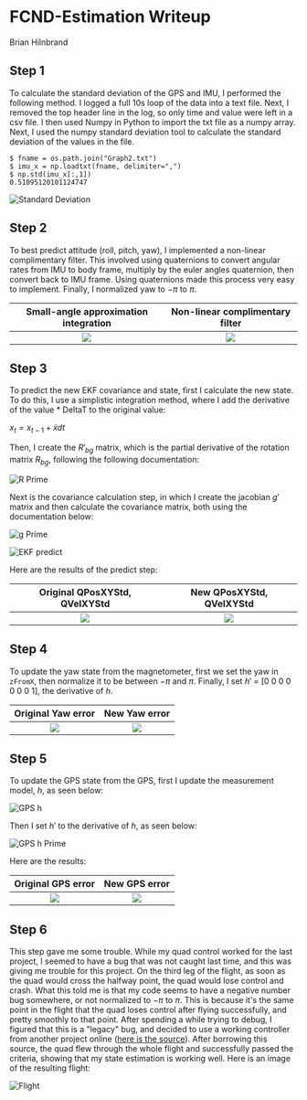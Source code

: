 # FCND-Estimation Writeup #
Brian Hilnbrand

## Step 1 ##
To calculate the standard deviation of the GPS and IMU, I performed the following method. I logged a full 10s loop of the data into a text file. Next, I removed the top header line in the log, so only time and value were left in a csv file. I then used Numpy in Python to import the txt file as a numpy array. Next, I used the numpy standard deviation tool to calculate the standard deviation of the values in the file.
```
$ fname = os.path.join("Graph2.txt")
$ imu_x = np.loadtxt(fname, delimiter=",")
$ np.std(imu_x[:,1])
0.51095120101124747
```
![Standard Deviation](./images/std.png?raw=true "Standard Deviation")

## Step 2 ##
To best predict attitude (roll, pitch, yaw), I implemented a non-linear complimentary filter. This involved using quaternions to convert angular rates from IMU to body frame, multiply by the euler angles quaternion, then convert back to IMU frame. Using quaternions made this process very easy to implement. Finally, I normalized yaw to $-\pi$ to $\pi$.

Small-angle approximation integration             |  Non-linear complimentary filter
:-------------------------:|:-------------------------:
![](./images/small-angle_approximation_integration.png)  |  ![](./images/non-linear_complimentary_filter.png)

## Step 3 ##
To predict the new EKF covariance and state, first I calculate the new state. To do this, I use a simplistic integration method, where I add the derivative of the value * DeltaT to the original value:

$x_t = x_{t-1} + \dot xdt$

Then, I create the $R'_{bg}$ matrix, which is the partial derivative of the rotation matrix $R_{bg}$, following the following documentation:

![R Prime](./images/r_prime.png?raw=true "R Prime")

Next is the covariance calculation step, in which I create the jacobian $g'$ matrix and then calculate the covariance matrix, both using the documentation below:

![g Prime](./images/g_prime.png?raw=true "g Prime")

![EKF predict](./images/predict.png?raw=true "EKF predict")

Here are the results of the predict step:

Original QPosXYStd, QVelXYStd             |  New QPosXYStd, QVelXYStd
:-------------------------:|:-------------------------:
![](./images/QPosXYStd_old.png)  |  ![](./images/QPosXYStd_new.png)

## Step 4 ##
To update the yaw state from the magnetometer, first we set the yaw in `zFromX`, then normalize it to be between $-\pi$ and $\pi$. Finally, I set $h'$ = [0 0 0 0 0 0 0 1], the derivative of $h$.

Original Yaw error             |  New Yaw error
:-------------------------:|:-------------------------:
![](./images/yaw_error_old.png)  |  ![](./images/yaw_error_new.png)

## Step 5 ##
To update the GPS state from the GPS, first I update the measurement model, $h$, as seen below:

![GPS h](./images/gps_h.png?raw=true "GPS h")

Then I set $h'$ to the derivative of $h$, as seen below:

![GPS h Prime](./images/gps_h_prime.png?raw=true "GPS h Prime")

Here are the results:

Original GPS error             |  New GPS error
:-------------------------:|:-------------------------:
![](./images/gps_old.png)  |  ![](./images/gps_new.png)

## Step 6 ##
This step gave me some trouble. While my quad control worked for the last project, I seemed to have a bug that was not caught last time, and this was giving me trouble for this project. On the third leg of the flight, as soon as the quad would cross the halfway point, the quad would lose control and crash. What this told me is that my code seems to have a negative number bug somewhere, or not normalized to $-\pi$ to $\pi$. This is because it's the same point in the flight that the quad loses control after flying successfully, and pretty smoothly to that point. After spending a while trying to debug, I figured that this is a "legacy" bug, and decided to use a working controller from another project online ([here is the source](https://github.com/darienmt/FCND-Term1-P4-3D-Estimation/blob/master/config/QuadControlParams.txt)). After borrowing this source, the quad flew through the whole flight and successfully passed the criteria, showing that my state estimation is working well. Here is an image of the resulting flight:

![Flight](./images/flight.png?raw=true "Flight")

